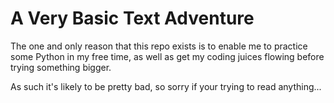 # A Very Basic Text Adventure
The one and only reason that this repo exists is to enable me to practice some Python in my free time, 
as well as get my coding juices flowing before trying something bigger.

As such it's likely to be pretty bad, so sorry if your trying to read anything...
